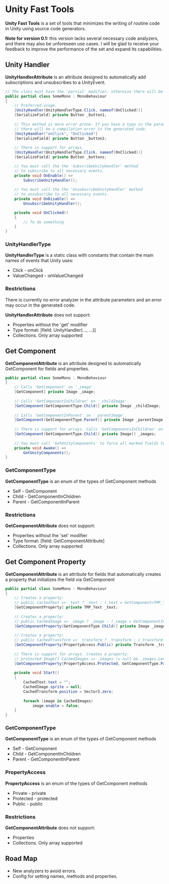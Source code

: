 # Unity Fast Tools
**Unity Fast Tools** is a set of tools that minimizes the writing of routine code in Unity using source code generators.

**Note for version 0.1:** this version lacks several necessary code analyzers, and there may also be unforeseen use cases. 
I will be glad to receive your feedback to improve the performance of the set and expand its capabilities.

## Unity Handler
**UnityHandlerAttribute** is an attribute designed to automatically add subscriptions and unsubscribes to a UnityEvent.

```csharp
// The class must have the 'partial' modifier, otherwise there will be an error.
public partial class SomeMono : MonoBehaviour
{
    // Preferred usage.
    [UnityHandler(UnityHandlerType.Click, nameof(OnClicked))]
    [SerializeField] private Button _button1;
    
    // This method is more error prone. If you have a typo in the parameters
    // there will be a compilation error in the generated code.
    [UnityHandler("onClick", "OnClicked"]
    [SerializeField] private Button _button2;
    
    // There is support for arrays.
    [UnityHandler(UnityHandlerType.Click, nameof(OnClicked))]
    [SerializeField] private Button _buttons;

    // You must call the the 'SubscribeUnityHandler' method
    // to subscribe to all necessary events.
    private void OnEnable() =>
        SubscribeUnityHandler();
       
    // You must call the the 'UnsubscribeUnityHandler' method
    // to unsubscribe to all necessary events.
    private void OnDisable() =>
        UnsubscribeUnityHandler();

    private void OnClicked() 
    {
        // To do something
    }
}
```

### UnityHandlerType
**UnityHandlerType** is a static class with constants that contain the main names of events that Unity uses:
* Click - onClick
* ValueChanged - onValueChanged

### Restrictions
There is currently no error analyzer in the attribute parameters and an error may occur in the generated code.

**UnityHandlerAttribute** does not support:
* Properties without the 'get' modifier
* Type format: [field: UnityHandler(..., ...)]
* Collections. Only array supported

## Get Component
**GetComponentAttribute** is an attribute designed to automatically GetComponent for fields and properties.

```csharp
public partial class SomeMono : MonoBehaviour
{
    // Calls 'GetComponent' on '_image'.
    [GetComponent] private Image _image;
    
    // Calls 'GetComponentInChildren' on '_childImage'.
    [GetComponent(GetComponentType.Child)] private Image _childImage;
    
    // Calls 'GetComponentInParent' on '_parentImage'.
    [GetComponent(GetComponentType.Parent)] private Image _parentImage;
    
    // There is support for arrays. Calls 'GetComponentsInChildren' on '_images'.
    [GetComponent(GetComponentType.Child)] private Image[] _images;
    
    // You must call 'GetUnityComponents' to force all marked fields to 'GetComponent'.
    private void Awake() =>
        GetUnityComponents();
}
```
### GetComponentType
**GetComponentType** is an enum of the types of GetComponent methods
* Self - GetComponent
* Child - GetComponentInChildren
* Parent - GetComponentInParent

### Restrictions
**GetComponentAttribute** does not support:
* Properties without the 'set' modifier
* Type format: [field: GetComponentAttribute]
* Collections. Only array supported

## Get Component Property
**GetComponentAttribute** is an attribute for fields that automatically creates a property 
that initializes the field via GetComponent

```csharp
public partial class SomeMono : MonoBehaviour
{
    // Creates a property:
    // public CachedText => _text ? _text : (_text = GetComponent<TMP_Text>())
    [GetComponentProperty] private TMP_Text _text;
    
    // Creates a property:
    // public CachedImage => _image ? _image : (_image = GetComponentInChildren<Image>())
    [GetComponentProperty(GetComponentType.Child)] private Image _image;
    
    // Creates a property:
    // public CachedTransform => _transform ? _transform : (_transform = GetComponent<Transform>())
    [GetComponentProperty(PropertyAccess.Public) private Transform _transform;
    
    // There is support for arrays. Creates a property: 
    // protected Image[] CachedImages => _images != null && _images.Length > 0 ? _images : (_images = GetComponentsInParent<Image());
    [GetComponentProperty(PropertyAccess.Protected, GetComponentType.Parent) private Image[] _images;
    
    private void Start()
    {
        CachedText.text = "";
        CachedImage.sprite = null;
        CachedTransform.position = Vector3.zero;
        
        foreach (image in CachedImages)
            image.enable = false;
    }
}
```
### GetComponentType
**GetComponentType** is an enum of the types of GetComponent methods
* Self - GetComponent
* Child - GetComponentInChildren
* Parent - GetComponentInParent

### PropertyAccess
**PropertyAccess** is an enum of the types of GetComponent methods
* Private - private
* Protected - protected
* Public - public

### Restrictions
**GetComponentAttribute** does not support:
* Properties
* Collections. Only array supported

## Road Map
* New analyzers to avoid errors.
* Config for setting names, methods and properties.